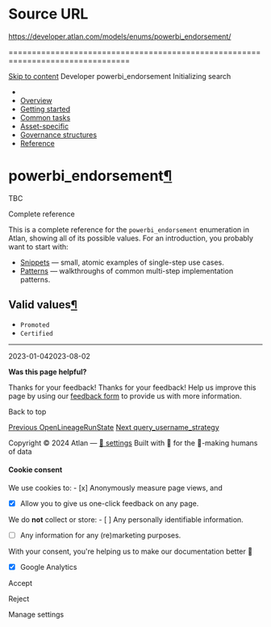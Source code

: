 # Source URL
https://developer.atlan.com/models/enums/powerbi_endorsement/

================================================================================

<!--
canonical: https://developer.atlan.com/models/enums/powerbi_endorsement/
meta-content-security-policy: object-src 'none'; base-uri 'self'; manifest-src 'self'; media-src 'self';
meta-description: Dear Developers
meta-generator: mkdocs-1.6.1, mkdocs-material-9.6.14
meta-og-description: Dear Developers
meta-og-image: https://developer.atlan.com/assets/images/social/models/enums/powerbi_endorsement.png
meta-og-image-height: 630
meta-og-image-type: image/png
meta-og-image-width: 1200
meta-og-title: powerbi_endorsement - Developer
meta-og-type: website
meta-og-url: https://developer.atlan.com/models/enums/powerbi_endorsement/
meta-twitter:card: summary_large_image
meta-twitter:description: Dear Developers
meta-twitter:image: https://developer.atlan.com/assets/images/social/models/enums/powerbi_endorsement.png
meta-twitter:title: powerbi_endorsement - Developer
meta-viewport: width=device-width,initial-scale=1
title: powerbi_endorsement - Developer
-->

[Skip to content](#powerbi_endorsement) Developer powerbi\_endorsement Initializing search 

* 
* [Overview](../../..)
* [Getting started](../../../getting-started/)
* [Common tasks](../../../snippets/)
* [Asset\-specific](../../../patterns/)
* [Governance structures](../../../governance/)
* [Reference](../../../reference/)

powerbi\_endorsement[¶](#powerbi_endorsement "Permanent link")
==============================================================

TBC

Complete reference

This is a complete reference for the `powerbi_endorsement` enumeration in Atlan, showing all of its possible values. For an introduction, you probably want to start with:

* [Snippets](../../../snippets/) — small, atomic examples of single\-step use cases.
* [Patterns](../../../patterns/) — walkthroughs of common multi\-step implementation patterns.

Valid values[¶](#valid-values "Permanent link")
-----------------------------------------------

* `Promoted`
* `Certified`

---

2023\-01\-042023\-08\-02

**Was this page helpful?**

Thanks for your feedback! Thanks for your feedback! Help us improve this page by using our [feedback form](https://docs.google.com/forms/d/e/1FAIpQLScfoq7vqEn8S4QvN0ehPp0MRy6WYK5x-okJDqD69lHgoPPWtg/viewform?usp=pp_url&entry.1800719315=/models/enums/powerbi_endorsement/) to provide us with more information. 

Back to top

[Previous OpenLineageRunState](../openlineagerunstate/) [Next query\_username\_strategy](../query_username_strategy/) 

Copyright © 2024 Atlan — [🍪 settings](#__consent) 
Built with 💙 for the 🤖\-making humans of data 

#### Cookie consent

We use cookies to: - [x] Anonymously measure page views, and
- [x] Allow you to give us one\-click feedback on any page.

 We do **not** collect or store: - [ ] Any personally identifiable information.
- [ ] Any information for any (re)marketing purposes.

 With your consent, you're helping us to make our documentation better 💙

- [x] Google Analytics

Accept

Reject

Manage settings

